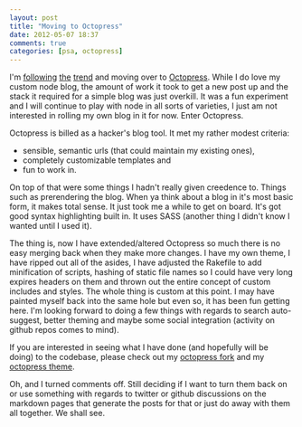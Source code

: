 ```yaml
---
layout: post
title: "Moving to Octopress"
date: 2012-05-07 18:37
comments: true
categories: [psa, octopress]
---
```

I'm [following](http://alexsexton.com/) [the](http://rmurphey.com/) [trend](http://mattgemmell.com/) and moving over to [Octopress](http://octopress.org). While I do love my custom node blog, the amount of work it took to get a new post up and the stack it required for a simple blog was just overkill. It was a fun experiment and I will continue to play with node in all sorts of varieties, I just am not interested in rolling my own blog in it for now. Enter Octopress.

Octopress is billed as a hacker's blog tool. It met my rather modest criteria:

- sensible, semantic urls (that could maintain my existing ones),
- completely customizable templates and
- fun to work in.

On top of that were some things I hadn't really given creedence to. Things such as prerendering the blog. When ya think about a blog in it's most basic form, it makes total sense. It just took me a while to get on board. It's got good syntax highlighting built in. It uses SASS (another thing I didn't know I wanted until I used it).

The thing is, now I have extended/altered Octopress so much there is no easy merging back when they make more changes. I have my own theme, I have ripped out all of the asides, I have adjusted the Rakefile to add minification of scripts, hashing of static file names so I could have very long expires headers on them and thrown out the entire concept of custom includes and styles. The whole thing is custom at this point. I may have painted myself back into the same hole but even so, it has been fun getting here. I'm looking forward to doing a few things with regards to search auto-suggest, better theming and maybe some social integration (activity on github repos comes to mind).

If you are interested in seeing what I have done (and hopefully will be doing) to the codebase, please check out my [octopress fork](https://github.com/craveytrain/octopress) and my [octopress theme](https://github.com/craveytrain/octopress-theme).

Oh, and I turned comments off. Still deciding if I want to turn them back on or use something with regards to twitter or github discussions on the markdown pages that generate the posts for that or just do away with them all together. We shall see.